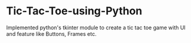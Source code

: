 # Tic-Tac-Toe-using-Python
Implemented python's tkinter module to create a tic tac toe game with UI and feature like Buttons, Frames etc.
